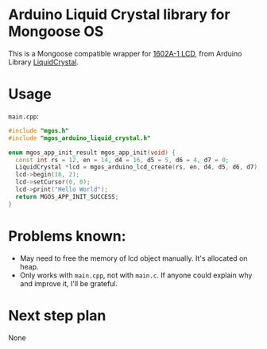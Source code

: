 # Arduino Liquid Crystal library for Mongoose OS

This is a Mongoose compatible wrapper for [1602A-1 LCD](https://www.openhacks.com/uploadsproductos/eone-1602a1.pdf), from Arduino Library [LiquidCrystal](https://www.arduino.cc/en/Reference/LiquidCrystal). 



# Usage

`main.cpp`:
```c++
#include "mgos.h"
#include "mgos_arduino_liquid_crystal.h"

enum mgos_app_init_result mgos_app_init(void) {
  const int rs = 12, en = 14, d4 = 16, d5 = 5, d6 = 4, d7 = 0;
  LiquidCrystal *lcd = mgos_arduino_lcd_create(rs, en, d4, d5, d6, d7);
  lcd->begin(16, 2);
  lcd->setCursor(0, 0);
  lcd->print("Hello World");
  return MGOS_APP_INIT_SUCCESS;
}

```

# Problems known:
 - May need to free the memory of lcd object manually. It's allocated on heap. 
 - Only works with `main.cpp`, not with `main.c`. If anyone could explain why and improve it, I'll be grateful. 
 
# Next step plan
None

